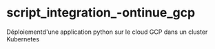 # script_integration_-ontinue_gcp
Déploiementd'une application python sur le cloud GCP dans un cluster Kubernetes 
